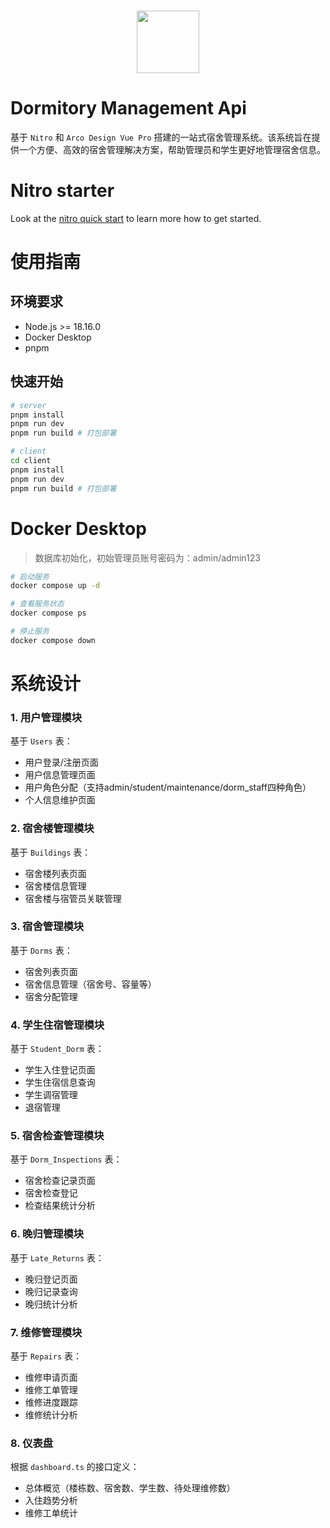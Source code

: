 <br>

<p align="center">
<img src="https://api.iconify.design/fluent-emoji:dog-face.svg" style="width:100px;" />
</p>

# Dormitory Management Api

基于 `Nitro` 和 `Arco Design Vue Pro` 搭建的一站式宿舍管理系统。该系统旨在提供一个方便、高效的宿舍管理解决方案，帮助管理员和学生更好地管理宿舍信息。

# Nitro starter

Look at the [nitro quick start](https://nitro.unjs.io/guide#quick-start) to learn more how to get started.

# 使用指南

## 环境要求
- Node.js >= 18.16.0
- Docker Desktop
- pnpm

## 快速开始
```bash
# server
pnpm install
pnpm run dev
pnpm run build # 打包部署

# client
cd client
pnpm install
pnpm run dev
pnpm run build # 打包部署
```

# Docker Desktop

> 数据库初始化，初始管理员账号密码为：admin/admin123

```bash
# 启动服务
docker compose up -d

# 查看服务状态
docker compose ps

# 停止服务
docker compose down
```

# 系统设计

### 1. 用户管理模块
基于 `Users` 表：

- 用户登录/注册页面
- 用户信息管理页面
- 用户角色分配（支持admin/student/maintenance/dorm_staff四种角色）
- 个人信息维护页面
### 2. 宿舍楼管理模块
基于 `Buildings` 表：

- 宿舍楼列表页面
- 宿舍楼信息管理
- 宿舍楼与宿管员关联管理
### 3. 宿舍管理模块
基于 `Dorms` 表：

- 宿舍列表页面
- 宿舍信息管理（宿舍号、容量等）
- 宿舍分配管理
### 4. 学生住宿管理模块
基于 `Student_Dorm` 表：

- 学生入住登记页面
- 学生住宿信息查询
- 学生调宿管理
- 退宿管理
### 5. 宿舍检查管理模块
基于 `Dorm_Inspections` 表：

- 宿舍检查记录页面
- 宿舍检查登记
- 检查结果统计分析
### 6. 晚归管理模块
基于 `Late_Returns` 表：

- 晚归登记页面
- 晚归记录查询
- 晚归统计分析
### 7. 维修管理模块
基于 `Repairs` 表：

- 维修申请页面
- 维修工单管理
- 维修进度跟踪
- 维修统计分析
### 8. 仪表盘
根据 `dashboard.ts` 的接口定义：

- 总体概览（楼栋数、宿舍数、学生数、待处理维修数）
- 入住趋势分析
- 维修工单统计
